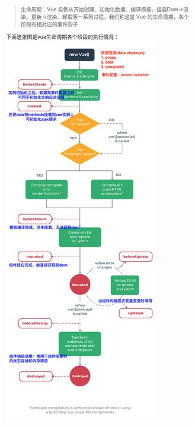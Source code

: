 > 生命周期：Vue 实例从开始创建、初始化数据、编译模板、挂载Dom→渲染、更新→渲染、卸载等一系列过程，我们称这是 Vue 的生命周期，各个阶段有相对应的事件钩子

下面这张图是vue生命周期各个阶段的执行情况：
<img src="/assets/lifecycle.png" style="text-align:center;">

